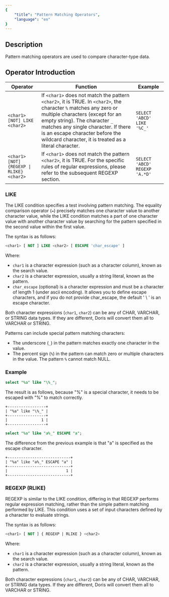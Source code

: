 ```yaml
---
{
    "title": "Pattern Matching Operators",
    "language": "en"
}
---
```


## Description

Pattern matching operators are used to compare character-type data.

## Operator Introduction

| Operator | Function | Example |
| ----------------------------------- | ------------------------------------------------------------ | --------------------------- |
| `<char1> [NOT] LIKE <char2>` | If `<char1>` does not match the pattern `<char2>`, it is TRUE. In `<char2>`, the character `%` matches any zero or multiple characters (except for an empty string). The character `_` matches any single character. If there is an escape character before the wildcard character, it is treated as a literal character. | `SELECT 'ABCD' LIKE '%C_'` |
| `<char1> [NOT] {REGEXP \| RLIKE} <char2>` | If `<char1>` does not match the pattern `<char2>`, it is TRUE. For the specific rules of regular expressions, please refer to the subsequent REGEXP section. | `SELECT 'ABCD' REGEXP 'A.*D'` |

### LIKE

The LIKE condition specifies a test involving pattern matching. The equality comparison operator (`=`) precisely matches one character value to another character value, while the LIKE condition matches a part of one character value with another character value by searching for the pattern specified in the second value within the first value.

The syntax is as follows:

```sql
<char1> [ NOT ] LIKE <char2> [ ESCAPE 'char_escape' ]
```

Where:

- `char1` is a character expression (such as a character column), known as the search value.
- `char2` is a character expression, usually a string literal, known as the pattern.
- `char_escape` (optional) is a character expression and must be a character of length 1 (under ascii encoding). It allows you to define escape characters, and if you do not provide char_escape, the default ' \ ' is an escape character.

Both character expressions (`char1`, `char2`) can be any of CHAR, VARCHAR, or STRING data types. If they are different, Doris will convert them all to VARCHAR or STRING.

Patterns can include special pattern matching characters:

- The underscore (`_`) in the pattern matches exactly one character in the value.
- The percent sign (`%`) in the pattern can match zero or multiple characters in the value. The pattern `%` cannot match NULL.

### Example


```sql
select "%a" like "\%_";
```

The result is as follows, because "%" is a special character, it needs to be escaped with "\%" to match correctly.

```text
+-----------------+
| "%a" like "\%_" |
+-----------------+
|               1 |
+-----------------+
```


```sql
select "%a" like "a%_" ESCAPE "a";
```

The difference from the previous example is that "a" is specified as the escape character.

```text
+----------------------------+
| "%a" like "a%_" ESCAPE "a" |
+----------------------------+
|                          1 |
+----------------------------+
```


### REGEXP (RLIKE)

REGEXP is similar to the LIKE condition, differing in that REGEXP performs regular expression matching, rather than the simple pattern matching performed by LIKE. This condition uses a set of input characters defined by a character to evaluate strings.

The syntax is as follows:

```sql
<char1> [ NOT ] { REGEXP | RLIKE } <char2>
```

Where:

- `char1` is a character expression (such as a character column), known as the search value.
- `char2` is a character expression, usually a string literal, known as the pattern.

Both character expressions (`char1`, `char2`) can be any of CHAR, VARCHAR, or STRING data types. If they are different, Doris will convert them all to VARCHAR or STRING.
